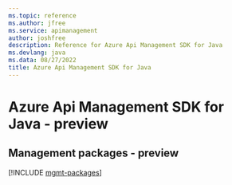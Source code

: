 ```yaml
---
ms.topic: reference
ms.author: jfree
ms.service: apimanagement
author: joshfree
description: Reference for Azure Api Management SDK for Java
ms.devlang: java
ms.data: 08/27/2022
title: Azure Api Management SDK for Java
---
```

# Azure Api Management SDK for Java - preview

## Management packages - preview
[!INCLUDE [mgmt-packages](api-management-mgmt-index.md)]